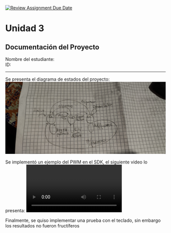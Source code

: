 [![Review Assignment Due Date](https://classroom.github.com/assets/deadline-readme-button-22041afd0340ce965d47ae6ef1cefeee28c7c493a6346c4f15d667ab976d596c.svg)](https://classroom.github.com/a/tn5SB-Yw)
# Unidad 3
## Documentación del Proyecto
 
Nombre del estudiante:  
ID: 

---
Se presenta el diagrama de estados del proyecto:
![alt text](<Imagen de WhatsApp 2024-10-11 a las 20.48.23_61f28a59.jpg>)

Se implementó un ejemplo del PWM en el SDK, el siguiente video lo presenta:
<video controls src="Video de WhatsApp 2024-10-11 a las 20.48.24_7f45c0d8.mp4" title="Funcionamiento PWM"></video>

Finalmente, se quiso implementar una prueba con el teclado, sin embargo los resultados no fueron fructíferos